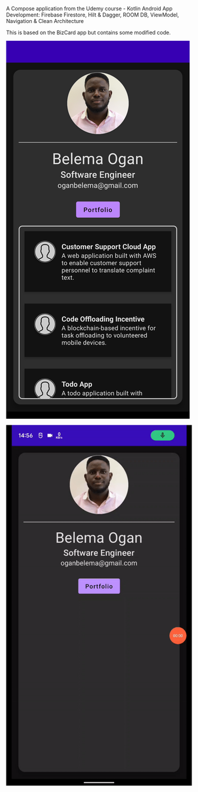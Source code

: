 A Compose application from the Udemy course - Kotlin Android App Development: Firebase Firestore, 
Hilt & Dagger, ROOM DB, ViewModel, Navigation & Clean Architecture 

This is based on the BizCard app but contains some modified code.

![App Screenshot](Screenshot/app.png)

![App demo](Screenshot/demo.gif)